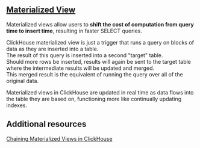 ## [Materialized View](https://clickhouse.com/docs/en/materialized-view)
Materialized views allow users to **shift the cost of computation from query time to insert time**, resulting in faster SELECT queries.  

ClickHouse materialized view is just a trigger that runs a query on blocks of data as they are inserted into a table.  
The result of this query is inserted into a second "target" table.    
Should more rows be inserted, results will again be sent to the target table where the intermediate results will be updated and merged.    
This merged result is the equivalent of running the query over all of the original data. 

Materialized views in ClickHouse are updated in real time as data flows into the table they are based on, functioning more like continually updating indexes.


## Additional resources
[Chaining Materialized Views in ClickHouse](https://clickhouse.com/blog/chaining-materialized-views)

